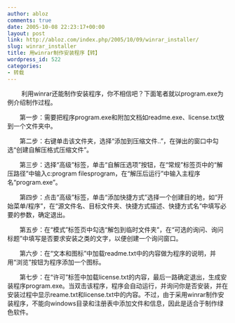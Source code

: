 ```yaml
---
author: abloz
comments: true
date: 2005-10-08 22:23:17+00:00
layout: post
link: http://abloz.com/index.php/2005/10/09/winrar_installer/
slug: winrar_installer
title: 用winrar制作安装程序【转】
wordpress_id: 522
categories:
- 转载
---
```


 　　利用winrar还能制作安装程序，你不相信吧？下面笔者就以program.exe为例介绍制作过程。


　　第一步：需要把程序program.exe和附加文档如readme.exe、license.txt放到一个文件夹中。 




　　第二步：右键单击该文件夹，选择“添加到压缩文件..”，在弹出的窗口中勾选“创建自解压格式压缩文件”。




　　第三步：选择“高级”标签，单击“自解压选项”按钮，在“常规”标签页中的“解压路径”中输入c:program
filesprogram，在“解压后运行”中输入主程序名“program.exe”。




　　第四步：点击“高级”标签，单击“添加快捷方式”选择一个创建目的地，如“开始菜单/程序”，在“源文件名、目标文件夹、快捷方式描述、快捷方式名”中填写必要的参数，确定退出。




　　第五步：在“模式”标签页中勾选“解包到临时文件夹”，在“可选的询问、询问标题”中填写是否要求安装之类的文字，以便创建一个询问窗口。




　　第六步：在“文本和图标”中加载readme.txt中的内容做为程序的说明，并用“浏览”按钮为程序添加一个图标。




　　第七步：在“许可”标签中加载license.txt的内容，最后一路确定退出，生成安装程序program.exe。当双击该程序，程序会自动运行，并询问你是否安装，并在安装过程中显示reame.txt和license.txt中的内容。不过，由于采用winrar制作安装程序，不能向windows目录和注册表中添加文件和信息，因此是适合于制作绿色软件。
